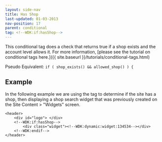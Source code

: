 ```yaml
---
layout: side-nav
title: Has Shop
last-updated: 01-03-2013
nav-position: 17
parent: conditional
tag: <!--WDK:if:hasShop-->
---
```


This conditional tag does a check that returns true if a shop exists and the account level allows it.
For more information, [please see the tutorial on conditional tags here.]({{ site.baseurl }}/tutorials/conditional-tags.html)

Pseudo Equivalent:
`if ( shop_exists() && allowed_shop() ) {`

## Example
In the following example we are using the tag to determine if the site has a shop, then displaying a shop search widget that was previously created on the Site Content > "Widgets" screen.

~~~
<header>
	<div id="logo"> </div>
	<!--WDK:if:hasShop-->
		<div class="widget"><!--WDK:dynamic:widget:134534--></div>
	<!--WDK:endif-->
</header>
~~~
